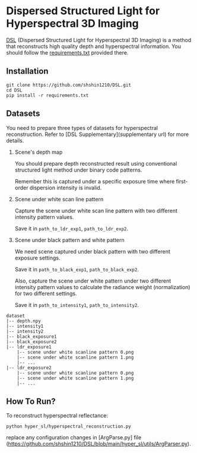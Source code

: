 # Dispersed Structured Light for Hyperspectral 3D Imaging
[DSL](https://shshin1210.github.io/DSL/) (Dispersed Structured Light for Hyperspectral 3D Imaging) is a method that reconstructs high quality depth and hyperspectral information.
You should follow the [requirements.txt](https://github.com/shshin1210/DSL/blob/main/requirements.txt) provided there.

## Installation
```
git clone https://github.com/shshin1210/DSL.git
cd DSL
pip install -r requirements.txt
```

## Datasets
You need to prepare three types of datasets for hyperspectral reconstruction. Refer to [DSL Supplementary](supplementary url) for more details.

1. Scene's depth map

   You should prepare depth reconstructed result using conventional structured light method under binary code patterns.
   
   Remember this is captured under a specific exposure time where first-order dispersion intensity is invalid.
   
2. Scene under white scan line pattern
   
   Capture the scene under white scan line pattern with two different intensity pattern values.
   
   Save it in `path_to_ldr_exp1`, `path_to_ldr_exp2`.

3. Scene under black pattern and white pattern
   
   We need scene captured under black pattern with two different exposure settings.

   Save it in `path_to_black_exp1`, `path_to_black_exp2`.
   
   Also, capture the scene under white pattern under two different intensity pattern values to calculate the radiance weight (normalization) for two different settings.

   Save it in `path_to_intensity1`, `path_to_intensity2`.

```
dataset
|-- depth.npy
|-- intensity1
|-- intensity2
|-- black_exposure1
|-- black_exposure2
|-- ldr_exposure1
    |-- scene under white scanline pattern 0.png
    |-- scene under white scanline pattern 1.png
    |-- ...
|-- ldr_exposure2
    |-- scene under white scanline pattern 0.png
    |-- scene under white scanline pattern 1.png
    |-- ...
```


## How To Run?
To reconstruct hyperspectral reflectance:
```
python hyper_sl/hyperspectral_reconstruction.py
```

replace any configuration changes in [ArgParse.py] file (https://github.com/shshin1210/DSL/blob/main/hyper_sl/utils/ArgParser.py).

